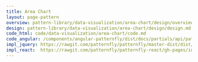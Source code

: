```yaml
---
title: Area Chart
layout: page-pattern
overview: pattern-library/data-visualization/area-chart/design/overview.md
design: pattern-library/data-visualization/area-chart/design/design.md
code_html: code/data-visualization/area-chart/code.md
code_angular: /components/angular-patternfly/dist/docs/partials/api/patternfly.charts.component.pfLineChart.html
impl_jquery: https://rawgit.com/patternfly/patternfly/master-dist/dist/tests/area-charts.html
impl_react:  https://rawgit.com/patternfly/patternfly-react/gh-pages/index.html?selectedKind=patternfly-react%2FData%20Visualization%2FCharts&selectedStory=Area%20Chart
---
```

